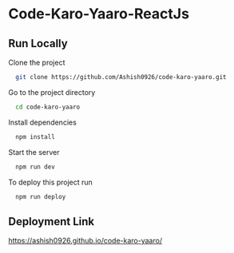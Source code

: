 
# Code-Karo-Yaaro-ReactJs




## Run Locally

Clone the project

```bash
  git clone https://github.com/Ashish0926/code-karo-yaaro.git
```

Go to the project directory

```bash
  cd code-karo-yaaro
```

Install dependencies

```bash
  npm install
```

Start the server

```bash
  npm run dev
```

To deploy this project run

```bash
  npm run deploy
```


## Deployment Link

https://ashish0926.github.io/code-karo-yaaro/

